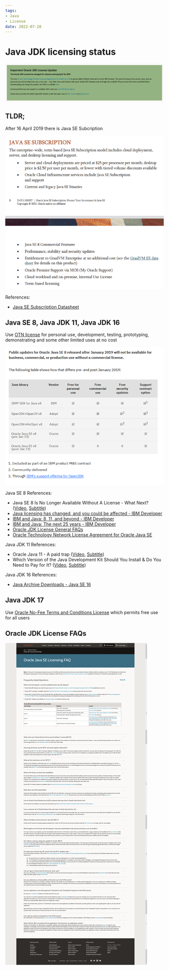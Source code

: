 ```yaml
---
tags:
- Java
- License
date: 2022-07-28
---
```


# Java JDK licensing status

![img](_media/20221127_080507_image.png)



## TLDR;

After 16 April 2019 there is Java SE Subcription

![img](_media/20221127_081720_image.png)

References:

- [Java SE Subscription Datasheet](https://www.oracle.com/a/tech/docs/javase-subscription-datasheet.pdf)



## Java SE 8, Java JDK 11, Java JDK 16

Use [OTN license](https://www.oracle.com/downloads/licenses/oracle-javase-license.html) for personal use, development, testing, prototyping, demonstrating and some other limited uses at no cost

![img](_media/20221127_071344_image.png)



Java SE 8 References:

- Java SE 8 Is No Longer Available Without A License - What Next? ([Video](https://www.youtube.com/watch?v=X_LCUdxJEXw), [Subtitle](_media/Java%20SE%208%20Is%20No%20Longer%20Available%20Without%20A%20License%20-%20What%20Next.srt.md))
- [Java licensing has changed, and you could be affected - IBM Developer](https://developer.ibm.com/blogs/java-licensing-is-changing-and-you-could-be-affected/)
- [IBM and Java: 8, 11, and beyond - IBM Developer](https://developer.ibm.com/blogs/ibm-and-java-8-11-and-beyond/)
- [IBM and Java: The next 25 years - IBM Developer](https://developer.ibm.com/blogs/ibm-and-java-the-next-25-years/)
- [Oracle JDK License General FAQs](https://www.oracle.com/java/technologies/javase/jdk-faqs.html)
- [Oracle Technology Network License Agreement for Oracle Java SE](https://www.oracle.com/downloads/licenses/javase-license1.html)



Java JDK 11 References:

- Oracle Java 11 - A paid trap ([Video](https://www.youtube.com/watch?v=nB7tcf9wnk0), [Subtitle](_media/Oracle%20Java%2011%20-%20A%20paid%20trap.srt.md))
- Which Version of the Java Development Kit Should You Install & Do You Need to Pay for It? ([Video](https://www.youtube.com/watch?v=wv6N2suE_nQ), [Subtitle](_media/Which%20Version%20of%20the%20Java%20Development%20Kit%20Should%20You%20Install%20%26%20Do%20You%20Need%20to%20Pay%20for%20It.srt.md))



Java JDK 16 References:

- [Java Archive Downloads - Java SE 16](https://www.oracle.com/java/technologies/javase/jdk16-archive-downloads.html)



## Java JDK 17

Use [Oracle No-Fee Terms and Conditions License](https://www.oracle.com/downloads/licenses/no-fee-license.html) which permits free use for all users



## Oracle JDK License FAQs

![img](_media/20221127_075112_Oracle-JDK-License-General-FAQs.png)

